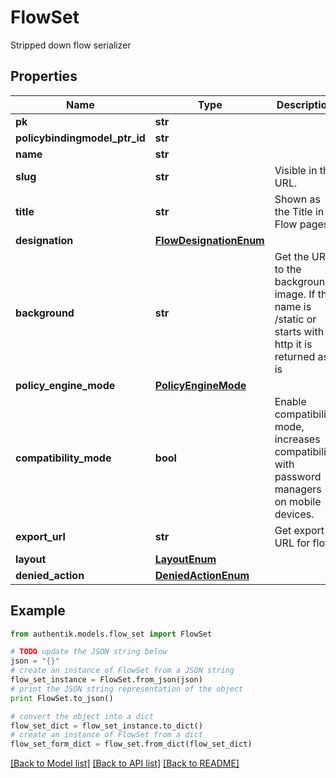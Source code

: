 # FlowSet

Stripped down flow serializer

## Properties
Name | Type | Description | Notes
------------ | ------------- | ------------- | -------------
**pk** | **str** |  | [readonly] 
**policybindingmodel_ptr_id** | **str** |  | [readonly] 
**name** | **str** |  | 
**slug** | **str** | Visible in the URL. | 
**title** | **str** | Shown as the Title in Flow pages. | 
**designation** | [**FlowDesignationEnum**](FlowDesignationEnum.md) |  | 
**background** | **str** | Get the URL to the background image. If the name is /static or starts with http it is returned as-is | [readonly] 
**policy_engine_mode** | [**PolicyEngineMode**](PolicyEngineMode.md) |  | [optional] 
**compatibility_mode** | **bool** | Enable compatibility mode, increases compatibility with password managers on mobile devices. | [optional] 
**export_url** | **str** | Get export URL for flow | [readonly] 
**layout** | [**LayoutEnum**](LayoutEnum.md) |  | [optional] 
**denied_action** | [**DeniedActionEnum**](DeniedActionEnum.md) |  | [optional] 

## Example

```python
from authentik.models.flow_set import FlowSet

# TODO update the JSON string below
json = "{}"
# create an instance of FlowSet from a JSON string
flow_set_instance = FlowSet.from_json(json)
# print the JSON string representation of the object
print FlowSet.to_json()

# convert the object into a dict
flow_set_dict = flow_set_instance.to_dict()
# create an instance of FlowSet from a dict
flow_set_form_dict = flow_set.from_dict(flow_set_dict)
```
[[Back to Model list]](../README.md#documentation-for-models) [[Back to API list]](../README.md#documentation-for-api-endpoints) [[Back to README]](../README.md)


